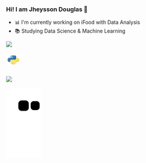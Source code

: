 ### Hi! I am Jheysson Douglas 👋


- 📊 I'm currently working on iFood with Data Analysis
- 📚 Studying Data Science & Machine Learning

<div>
  <a href="https://github.com/jheyssondouglas">
    
  <img height="180em" src="https://github-readme-stats.vercel.app/api?username=jheyssondouglas&show_icons=true&theme=dracula&include_all_commits=true&count_private=true"/>
  
    
</div>
  

  
<div style="display: inline_block"><br>
  <img align="center" alt="Jheysson-Python" height="30" width="40" src="https://raw.githubusercontent.com/devicons/devicon/master/icons/python/python-original.svg">
  
</div>
 
##
  
<div>  
  <a href="https://www.linkedin.com/in/jheyssondouglas" target="_blank"><img src="https://img.shields.io/badge/-Linkedin-%230077B5?style=for-the-badge&logo=linkedin&logoColor=white" target="_blank"></a>  
  
  ![Snake animation](https://github.com/jheyssondouglas/jheyssondouglas/blob/output/github-contribution-grid-snake.svg)
  
</div>
